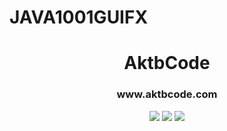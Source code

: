 # JAVA1001GUIFX

<div align="center" color=blue>
<h1>AktbCode</h1>
<h3>www.aktbcode.com</h3>
</div>
<p align="center">
  <img src="https://i.imgur.com/ZdMxQyJ.png">
  
  <img src="https://i.imgur.com/f7bWrtG.png">
  
  <img src="https://i.imgur.com/JheO9y5.png">  
</p>
